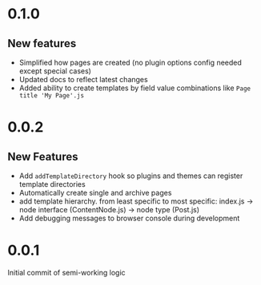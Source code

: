 # 0.1.0

## New features

- Simplified how pages are created (no plugin options config needed except special cases)
- Updated docs to reflect latest changes
- Added ability to create templates by field value combinations like `Page title 'My Page'.js`

# 0.0.2

## New Features

- Add `addTemplateDirectory` hook so plugins and themes can register template directories
- Automatically create single and archive pages
- add template hierarchy. from least specific to most specific: index.js -> node interface (ContentNode.js) -> node type (Post.js)
- Add debugging messages to browser console during development

# 0.0.1

Initial commit of semi-working logic
